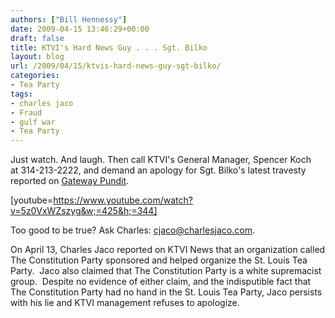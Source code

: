 ```yaml
---
authors: ["Bill Hennessy"]
date: 2009-04-15 13:46:29+00:00
draft: false
title: KTVI's Hard News Guy . . . Sgt. Bilko
layout: blog
url: /2009/04/15/ktvis-hard-news-guy-sgt-bilko/
categories:
- Tea Party
tags:
- charles jaco
- Fraud
- gulf war
- Tea Party
---
```


Just watch.  And laugh.  Then call KTVI's General Manager, Spencer Koch at 314-213-2222, and demand an apology for Sgt. Bilko's latest travesty reported on [Gateway Pundit](https://gatewaypundit.blogspot.com/2009/04/breaking-st-louis-news-accuses-tea.html).

[youtube=https://www.youtube.com/watch?v=5z0VxWZszyg&w;=425&h;=344]

Too good to be true?  Ask Charles:  [cjaco@charlesjaco.com](https://mailto:cjaco@charlesjaco.com).

On April 13, Charles Jaco reported on KTVI News that an organization called The Constitution Party sponsored and helped organize the St. Louis Tea Party.  Jaco also claimed that The Constitution Party is a white supremacist group.  Despite no evidence of either claim, and the indisputible fact that The Constitution Party had no hand in the St. Louis Tea Party, Jaco persists with his lie and KTVI management refuses to apologize.
